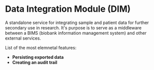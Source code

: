 # Data Integration Module (DIM)
A standalone service for integrating sample and patient data for further secondary use in research. It's purpose is to serve as a middleware between a BIMS (biobank information management system) and other external services.

List of the most elemnetal features:
 - __Persisting exported data__
 - __Creating an audit trail__
